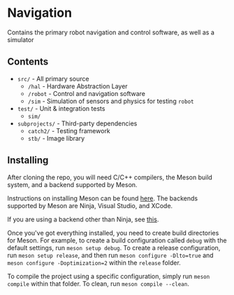 # Navigation

Contains the primary robot navigation and control software, as well as a simulator

## Contents

- `src/` - All primary source
  - `/hal` - Hardware Abstraction Layer
  - `/robot` - Control and navigation software
  - `/sim` - Simulation of sensors and physics for testing `robot`
- `test/` - Unit & integration tests
  - `sim/`
- `subprojects/` - Third-party dependencies
  - `catch2/` - Testing framework
  - `stb/` - Image library

## Installing

After cloning the repo, you will need C/C++ compilers, the Meson build system, and a backend supported by Meson.

Instructions on installing Meson can be found [here](https://mesonbuild.com/Quick-guide.html). The backends supported by Meson are Ninja, Visual Studio, and XCode. 

If you are using a backend other than Ninja, see [this](https://mesonbuild.com/Using-with-Visual-Studio.html).

Once you've got everything installed, you need to create build directories for Meson. For example, to create a build configuration called `debug` with the default settings, run `meson setup debug`. To create a release configuration, run `meson setup release`, and then run `meson configure -Dlto=true` and `meson configure -Doptimization=2` within the `release` folder.

To compile the project using a specific configuration, simply run `meson compile` within that folder. To clean, run `meson compile --clean`.

